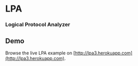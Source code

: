# LPA 

### Logical Protocol Analyzer

## Demo
Browse the live LPA example on [http://lpa3.herokuapp.com](http://lpa3.herokuapp.com).
